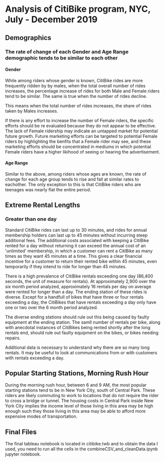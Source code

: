 # Analysis of CitiBike program, NYC, July - December 2019

## Demographics

### The rate of change of each Gender and Age Range demographic tends to be similar to each other 

#### Gender

While among riders whose gender is known, CitiBike rides are more frequently ridden by by males, when the total overall number of rides increases, the percentage increase of rides for both Male and Female riders tend to be similar. The same is true when the number of rides decline. 

This means when the total number of rides increases, the share of rides taken by Males increases. 

If there is any effort to increase the number of Female riders, the specific efforts should be re evaluated because they do not appear to be effective. The lack of Female ridership may indicate an untapped market for potential future growth. Future marketing efforts can be targeted to potential Female riders by highlighting the benfits that a Female rider may see, and these marketing efforts should be concentrated in mediums in which potential Female riders have a higher likihood of seeing or hearing the advertisement. 

#### Age Range

Similar to the above, among riders whose ages are known, the rate of change for each age group tends to rise and fall at similar rates to eachother. The only exception to this is that CitiBike riders who are teenages was nearly flat the entire period. 


## Extreme Rental Lengths

### Greater than one day

Standard CitiBike rides can last up to 30 minutes, and rides for annual membership holders can last up to 45 minutes without incurring steep additional fees. The additional costs associated with keeping a CitiBike rented for a day without returning it can exceed the annual cost of an 'unlimited' membership, in which a customer can rent a CitiBike as many times as they want 45 minutes at a time. This gives a clear financial incentive for a customer to return their rented bike within 45 minutes, even temporarily if they intend to ride for longer than 45 minutes. 

There is a high prevalence of CitiBike rentals exceeding one day (86,400 seconds, the unit of measure for rentals). At approximately 2,900 over the six month period analyzed, approximately 16 rentals per day on average were rented for longer than a day. The ending station of these rides is diverse. Except for a handfull of bikes that have three or four rentals exceeding a day, the CitiBikes that have rentals exceeding a day only have one or two over the 6 month period analyzed. 

The diverse ending stations should rule out this being caused by faulty equipment at the ending station. The samll number of rentals per bike, along with anecdotal instances of CitiBikes being rented shortly after the long rentals end, should rule out faulty equipment on the bikes, or bikes needing repairs. 

Additional data is necessary to understand why there are so many long rentals. It may be useful to look at communications from or with customers with rentals exceeding a day. 


## Popular Starting Stations, Morning Rush Hour

During the morning rush hour, between 6 and 9 AM, the most popular starting stations tend to be in New York City, south of Central Park. These riders are likely commuting to work to locations that do not require the rider to cross a bridge or tunnel. The housing costs in Central Park inside New York City implies the income level of those living in this area may be high enough such they those living in this area may be able to afford more expensive modes of transportation. 

## Final Files

The final tableau notebook is located in citibike.twb and to obtain the data I used, you need to run all the cells in the combineCSV_and_cleanData.ipynb jupyter notebook. 
